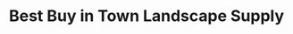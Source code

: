 ---
title: "Best Buy in Town Landscape Supply"
url: /hillsboro/best-buy-in-town-landscape-supply/
shop: garden centre
---